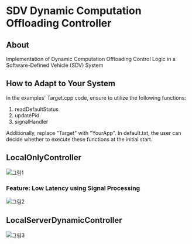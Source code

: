 # SDV Dynamic Computation Offloading Controller

## About
Implementation of Dynamic Computation Offloading Control Logic in a Software-Defined Vehicle (SDV) System

## How to Adapt to Your System
In the examples' Target.cpp code, ensure to utilize the following functions:
1. readDefaultStatus
2. updatePid
3. signalHandler


Additionally, replace "Target" with "YourApp". In default.txt, the user can decide whether to execute these functions at the initial start.

## LocalOnlyController
![그림1](https://github.com/user-attachments/assets/13f64857-9560-4e74-b9c8-2b03eafbaca1)

### Feature: Low Latency using Signal Processing
![그림2](https://github.com/user-attachments/assets/fb7c5a9e-02ec-4cbf-9643-d5dcb9e4cb6d)

## LocalServerDynamicController
![그림3](https://github.com/user-attachments/assets/9a2bf790-307d-464b-a711-62de95700c9c)

